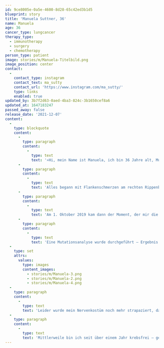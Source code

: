 ```yaml
---
id: 9ce8005e-0a5e-4600-8d28-65c42ed3b1d5
blueprint: story
title: 'Manuela Suttner, 36'
name: Manuela
age: 36
cancer_type: lungcancer
therapy_type:
  - immunotherapy
  - surgery
  - chemotherapy
person_type: patient
image: stories/m/Manuela-Titelbild.png
image_position: center
contact:
  -
    contact_type: instagram
    contact_text: ma_sutty
    contact_url: 'https://www.instagram.com/ma_sutty/'
    type: links
    enabled: true
updated_by: 3b7f2d63-0aed-4ba3-824c-3b1650cef8a6
updated_at: 1647183247
passed_away: false
release_date: '2021-12-07'
content:
  -
    type: blockquote
    content:
      -
        type: paragraph
        content:
          -
            type: text
            text: '»Hi, mein Name ist Manuela, ich bin 36 Jahre alt, Mutter von zwei tollen Mädels und meine Diagnose ›metastasierter Lungenkrebs‹ erhielt ich im Oktober 2019.'
      -
        type: paragraph
        content:
          -
            type: text
            text: 'Alles begann mit Flankenschmerzen am rechten Rippenbogen. Ich dachte mir, dass ich einen ›Zug‹ erwischt hätte, da ich meine große Tochter damals mit dem Fahrrad zur Kita brachte und dabei noch meine jüngste – damals 6 Monate alte – Tochter trug. Eine logische Erklärung. ›Nach unserem Urlaub wird das schon alles wieder in Ordnung sein‹, dachte ich mir. Leider wurde ich enttäuscht, die Schmerzen wurden immer schlimmer. Ich konnte nachts nicht mehr auf dem Rücken oder auf der rechten Seite liegen! Der erste Gang nach unserem Urlaub ging zu meiner Hausärztin, die glücklicherweise direkt super reagiert und mich sofort an den Lungenfacharzt überwiesen hat – und damit nahm das Schicksal seinen Lauf.'
      -
        type: paragraph
        content:
          -
            type: text
            text: 'Am 1. Oktober 2019 kam dann der Moment, der mir die Luft genommen hat: ›Sie haben ein Lungenkarzinom mit einer Metastase am Rippenfell‹, Stadium IV – Palliativ. Wie kann das sein – ich habe nicht einmal geraucht!'
      -
        type: paragraph
        content:
          -
            type: text
            text: 'Eine Mutationsanalyse wurde durchgeführt – Ergebnis EGFR-Mutation. Es kam eine zielgerichtete Therapie infrage. Eine Tablette pro Tag und alle drei Wochen eine Antikörperinfusion. Damit konnte ich leben – Hauptsache ›ich lebe‹ für meine Kinder und meine Familie. Ich habe die ersten Wochen so sehr geweint, als ich meine kleine Tochter im Arm hielt oder mit meiner Großen kuschelte! Die Gedanken, dass ich sie nicht aufwachsen sehen könnte, waren für mich die Hölle. Mein Mann hat mich immer aufgebaut und mir gesagt: ›Das war noch nicht alles!‹ Er hat Recht behalten! Schon nach dem ersten Kontroll-CT hieß es, die Therapie würde super anschlagen, die Metastase am Rippenfell seien nicht mehr sichtbar! Die Ärzte waren sich einig: Wir können operieren, wenn ich es wünsche! Denn nach ärztlichen Richtlinien war das eigentlich nicht mehr vorgesehen. Wieder blieb mir der Atem stehen, allerdings diesmal voller Freude und Glück – dieses Gefühl der Dankbarkeit. Es waren noch einige Krankenhausbesuche nötig und etliche Untersuchungen, aber diesmal mit dem Ziel, das Mistding aus meinem Körper zu bekommen. Schon allein dieser Gedanke hat mich noch mehr gestärkt und motiviert!'
  -
    type: set
    attrs:
      values:
        type: images
        content_images:
          - stories/m/Manuela-3.png
          - stories/m/Manuela-2.png
          - stories/m/Manuela-4.png
  -
    type: paragraph
    content:
      -
        type: text
        text: 'Leider wurde mein Nervenkostüm noch mehr strapaziert, da Corona auf dem Vormarsch war – mein erster OP-Termin musste aufgrund der damaligen Situation dann sogar verschoben werden. Im April 2020 war es dann aber soweit: Mir wurde der rechte obere Lungenlappen entfernt, das komplette Rippenfell wegen der Metastasen abgezogen und ein Teil vom Zwerchfell wurde vorsichtshalber auch entfernt. On top gab es eine Chemospülung in den Bauchraum. Die Zeit nach der Operation war schwieriger als gedacht: Ich habe sehr lange gebraucht bis ich wieder auf die Füße gekommen bin. Ohne fremde Hilfe ging am Anfang gar nichts! Nichtsdestotrotz wusste ich immer, wofür ich das Ganze mache: Für meine Kinder! Den Gedanken, dass die beiden mal ohne Mutter da stehen würden, wollte ich nicht akzeptieren – SO NICHT, nicht mit mir! Das sagte ich mir immer wieder!'
  -
    type: paragraph
    content:
      -
        type: text
        text: 'Mittlerweile bin ich seit über einem Jahr krebsfrei – geheilt darf ich mich nicht nennen, da ich weiterhin meine Tabletten nehme, aber für mich fühlt es sich so an. Das das ist das, was für mich zählt.«'
---
```

